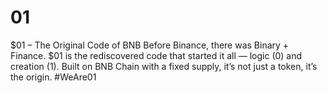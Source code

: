 # 01
$01 – The Original Code of BNB Before Binance, there was Binary + Finance. $01 is the rediscovered code that started it all — logic (0) and creation (1). Built on BNB Chain with a fixed supply, it’s not just a token, it’s the origin. #WeAre01
